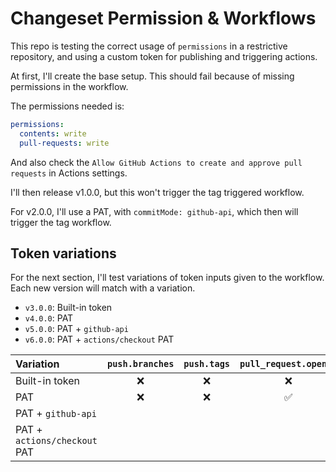 # Changeset Permission & Workflows

This repo is testing the correct usage of `permissions` in a restrictive repository, and using a custom token for publishing and triggering actions.

At first, I'll create the base setup. This should fail because of missing permissions in the workflow.

The permissions needed is:

```yaml
permissions:
  contents: write
  pull-requests: write
```

And also check the `Allow GitHub Actions to create and approve pull requests` in Actions settings.

I'll then release v1.0.0, but this won't trigger the tag triggered workflow.

For v2.0.0, I'll use a PAT, with `commitMode: github-api`, which then will trigger the tag workflow.

## Token variations

For the next section, I'll test variations of token inputs given to the workflow. Each new version will match with a variation.

- `v3.0.0`: Built-in token
- `v4.0.0`: PAT
- `v5.0.0`: PAT + `github-api`
- `v6.0.0`: PAT + `actions/checkout` PAT

| Variation                    | `push.branches` | `push.tags` | `pull_request.opened` | `pull_request.synchronized` | `release.published` |
| :--------------------------- | :-------------: | :---------: | :-------------------: | :-------------------------: | :-----------------: |
| Built-in token               |       ❌        |     ❌      |          ❌           |             ❌              |         ❌          |
| PAT                          |       ❌        |     ❌      |          ✅           |             ❌              |         ✅          |
| PAT + `github-api`           |                 |             |                       |                             |                     |
| PAT + `actions/checkout` PAT |                 |             |                       |                             |                     |
